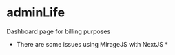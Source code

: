 # adminLife
Dashboard page for billing purposes
* There are some issues using MirageJS with NextJS *
